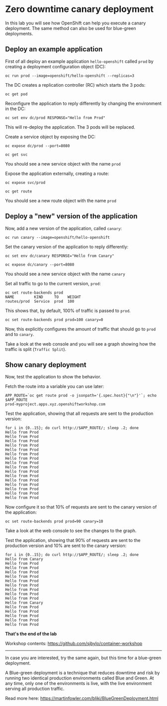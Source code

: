 # Zero downtime canary deployment 

In this lab you will see how OpenShift can help you execute a canary deployment.  The same method
can also be used for blue-green deployments.

## Deploy an example application

First of all deploy an example application `hello-openshift` called `prod` by creating a deployment configuration object (DC):

```
oc run prod --image=openshift/hello-openshift --replicas=3
```

The DC creates a replication controller (RC) which starts the 3 pods:

```
oc get pod
```

Reconfigure the application to reply differently by changing the environment in the DC:

```
oc set env dc/prod RESPONSE="Hello from Prod"
```

This will re-deploy the application.  The 3 pods will be replaced.  


Create a service object by exposing the DC:

```
oc expose dc/prod --port=8080
```

```
oc get svc
```
You should see a new service object with the name `prod`

Expose the application externally, creating a route:

```
oc expose svc/prod
```

```
oc get route 
```
You should see a new route object with the name `prod`

## Deploy a "new" version of the application

Now, add a new version of the application, called `canary`:

```
oc run canary --image=openshift/hello-openshift
```

Set the canary version of the application to reply differently:

```
oc set env dc/canary RESPONSE="Hello from Canary"
```

```
oc expose dc/canary --port=8080
```
You should see a new service object with the name `canary`

Set all traffic to go to the current version, `prod`:

```
oc set route-backends prod   
NAME         KIND     TO    WEIGHT
routes/prod  Service  prod  100
```
This shows that, by default, 100% of traffic is passed to `prod`.

```
oc set route-backends prod prod=100 canary=0
```
Now, this explicitly configures the amount of traffic that should go to `prod` and to `canary`.

Take a look at the web console and you will see a graph showing how the traffic is split (`Traffic
Split`). 


## Show canary deployment

Now, test the application to show the behavior.

Fetch the route into a variable you can use later:

```
APP_ROUTE=`oc get route prod -o jsonpath='{.spec.host}{"\n"}'`; echo $APP_ROUTE
prod-myproject.apps.xyz.openshiftworkshop.com
```

Test the application, showing that all requests are sent to the production version:

```
for i in {0..15}; do curl http://$APP_ROUTE/; sleep .2; done
Hello from Prod
Hello from Prod
Hello from Prod
Hello from Prod
Hello from Prod
Hello from Prod
Hello from Prod
Hello from Prod
Hello from Prod
Hello from Prod
Hello from Prod
Hello from Prod
Hello from Prod
Hello from Prod
Hello from Prod
Hello from Prod
```

Now configure it so that 10% of requests are sent to the canary version of the application:

```
oc set route-backends prod prod=90 canary=10
```
Take a look at the web console to see the changes to the graph.

Test the application, showing that 90% of requests are sent to the production version and 10%
are sent to the canary version:

```
for i in {0..15}; do curl http://$APP_ROUTE/; sleep .2; done
Hello from Canary
Hello from Prod
Hello from Prod
Hello from Prod
Hello from Prod
Hello from Prod
Hello from Prod
Hello from Prod
Hello from Prod
Hello from Prod
Hello from Canary
Hello from Prod
Hello from Prod
Hello from Prod
Hello from Prod
Hello from Prod
```

**That's the end of the lab**

Workshop contents: https://github.com/sjbylo/container-workshop

---

In case you are interested, try the same again, but this time for a blue-green deployment. 

A Blue-green deployment is a technique that reduces downtime and risk by running two identical
production environments called Blue and Green. At any time, only one of the environments is live,
with the live environment serving all production traffic.  

Read more here: https://martinfowler.com/bliki/BlueGreenDeployment.html 



